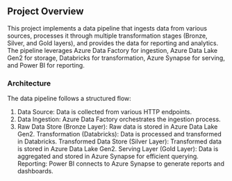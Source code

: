 ## Project Overview
This project implements a data pipeline that ingests data from various sources, processes it through multiple transformation stages (Bronze, Silver, and Gold layers), and provides the data for reporting and analytics. The pipeline leverages Azure Data Factory for ingestion, Azure Data Lake Gen2 for storage, Databricks for transformation, Azure Synapse for serving, and Power BI for reporting.
### Architecture
The data pipeline follows a structured flow:
1. Data Source: Data is collected from various HTTP endpoints.
2. Data Ingestion: Azure Data Factory orchestrates the ingestion process.
3. Raw Data Store (Bronze Layer): Raw data is stored in Azure Data Lake Gen2.
Transformation (Databricks): Data is processed and transformed in Databricks.
Transformed Data Store (Silver Layer): Transformed data is stored in Azure Data Lake Gen2.
Serving Layer (Gold Layer): Data is aggregated and stored in Azure Synapse for efficient querying.
Reporting: Power BI connects to Azure Synapse to generate reports and dashboards.
